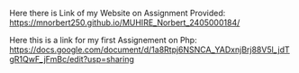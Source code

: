 Here there is Link of my Website on Assignment Provided: https://mnorbert250.github.io/MUHIRE_Norbert_2405000184/



Here this is a link for my first Assignement on Php:  https://docs.google.com/document/d/1a8Rtpj6NSNCA_YADxnjBrj88V5l_jdTgR1QwF_jFmBc/edit?usp=sharing
